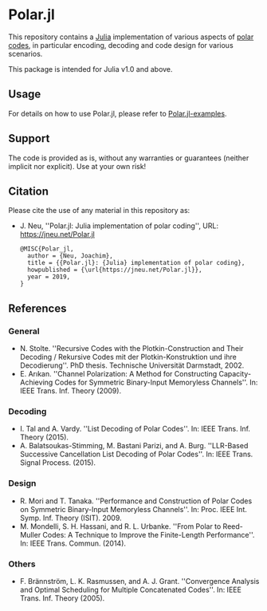 # Polar.jl

This repository contains a [Julia](https://julialang.org/) implementation of various aspects of [polar codes](https://en.wikipedia.org/wiki/Polar_code_(coding_theory)), in particular encoding, decoding and code design for various scenarios.

This package is intended for Julia v1.0 and above.


## Usage

For details on how to use Polar.jl, please refer to [Polar.jl-examples](https://github.com/jneu-research/Polar.jl-examples).


## Support

The code is provided as is, without any warranties or guarantees (neither implicit nor explicit).
Use at your own risk!


## Citation

Please cite the use of any material in this repository as:
* J. Neu, ''Polar.jl: Julia implementation of polar coding'', URL: https://jneu.net/Polar.jl
  ```
  @MISC{Polar_jl,
    author = {Neu, Joachim},
    title = {{Polar.jl}: {Julia} implementation of polar coding},
    howpublished = {\url{https://jneu.net/Polar.jl}},
    year = 2019,
  }
  ```


## References

### General
* N. Stolte. ''Recursive Codes with the Plotkin-Construction and Their Decoding / Rekursive Codes mit der Plotkin-Konstruktion und ihre Decodierung''. PhD thesis. Technische Universität Darmstadt, 2002.
* E. Arıkan. ''Channel Polarization: A Method for Constructing Capacity-Achieving Codes for Symmetric Binary-Input Memoryless Channels''. In: IEEE Trans. Inf. Theory (2009).

### Decoding
* I. Tal and A. Vardy. ''List Decoding of Polar Codes''. In: IEEE Trans. Inf. Theory (2015).
* A. Balatsoukas-Stimming, M. Bastani Parizi, and A. Burg. ''LLR-Based Successive Cancellation List Decoding of Polar Codes''. In: IEEE Trans. Signal Process. (2015).

### Design
* R. Mori and T. Tanaka. ''Performance and Construction of Polar Codes on Symmetric Binary-Input Memoryless Channels''. In: Proc. IEEE Int. Symp. Inf. Theory (ISIT). 2009.
* M. Mondelli, S. H. Hassani, and R. L. Urbanke. ''From Polar to Reed-Muller Codes: A Technique to Improve the Finite-Length Performance''. In: IEEE Trans. Commun. (2014).

### Others
* F. Brännström, L. K. Rasmussen, and A. J. Grant. ''Convergence Analysis and Optimal Scheduling for Multiple Concatenated Codes''. In: IEEE Trans. Inf. Theory (2005).
